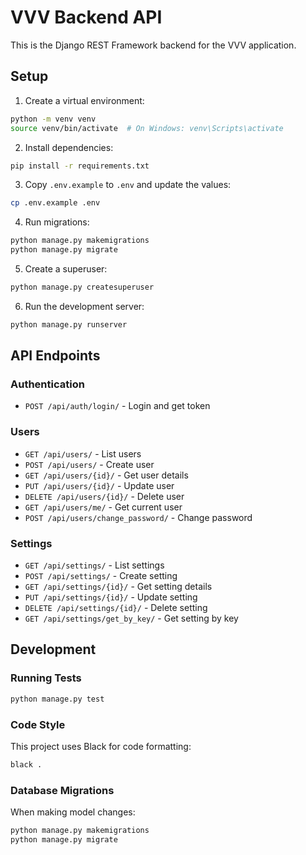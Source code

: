# VVV Backend API

This is the Django REST Framework backend for the VVV application.

## Setup

1. Create a virtual environment:
```bash
python -m venv venv
source venv/bin/activate  # On Windows: venv\Scripts\activate
```

2. Install dependencies:
```bash
pip install -r requirements.txt
```

3. Copy `.env.example` to `.env` and update the values:
```bash
cp .env.example .env
```

4. Run migrations:
```bash
python manage.py makemigrations
python manage.py migrate
```

5. Create a superuser:
```bash
python manage.py createsuperuser
```

6. Run the development server:
```bash
python manage.py runserver
```

## API Endpoints

### Authentication
- `POST /api/auth/login/` - Login and get token

### Users
- `GET /api/users/` - List users
- `POST /api/users/` - Create user
- `GET /api/users/{id}/` - Get user details
- `PUT /api/users/{id}/` - Update user
- `DELETE /api/users/{id}/` - Delete user
- `GET /api/users/me/` - Get current user
- `POST /api/users/change_password/` - Change password

### Settings
- `GET /api/settings/` - List settings
- `POST /api/settings/` - Create setting
- `GET /api/settings/{id}/` - Get setting details
- `PUT /api/settings/{id}/` - Update setting
- `DELETE /api/settings/{id}/` - Delete setting
- `GET /api/settings/get_by_key/` - Get setting by key

## Development

### Running Tests
```bash
python manage.py test
```

### Code Style
This project uses Black for code formatting:
```bash
black .
```

### Database Migrations
When making model changes:
```bash
python manage.py makemigrations
python manage.py migrate
``` 